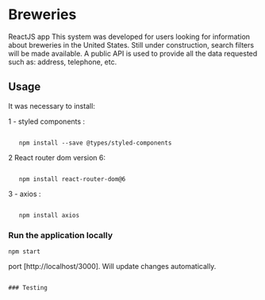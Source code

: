 # Breweries
ReactJS app
This system was developed for users looking for information about breweries in the United States. Still under construction, search filters will be made available.
A public API is used to provide all the data requested such as: address, telephone, etc.

## Usage

It was necessary to install:

1 -  styled components :
```

   npm install --save @types/styled-components

```
2 React router dom version 6:
```

   npm install react-router-dom@6

```
3 -  axios :
```

   npm install axios

```

### Run the application locally

```
npm start
```

port [http://localhost/3000]. Will update changes automatically.

```

### Testing
